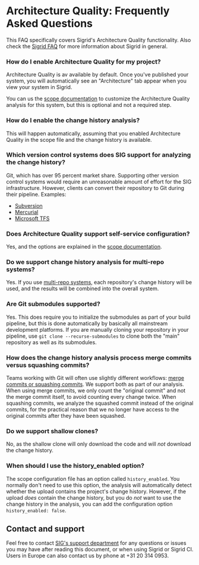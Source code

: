 Architecture Quality: Frequently Asked Questions
================================================

This FAQ specifically covers Sigrid's Architecture Quality functionality. Also check the [Sigrid FAQ](faq.md) for more information about Sigrid in general.

### How do I enable Architecture Quality for my project?

Architecture Quality is av available by default. Once you've published your system, you will automatically see an "Architecture" tab appear when you view your system in Sigrid.

You can us the [scope documentation](../reference/analysis-scope-configuration.md) to customize the Architecture Quality analysis for this system, but this is optional and not a required step.
  
### How do I enable the change history analysis?

This will happen automatically, assuming that you enabled Architecture Quality in the scope file and the change history is available.

### Which version control systems does SIG support for analyzing the change history?

Git, which has over 95 percent market share. Supporting other version control systems would require an unreasonable
amount of effort for the SIG infrastructure. However, clients can convert their repository to Git during their
pipeline. Examples:

  - [Subversion](https://learn.microsoft.com/en-us/azure/devops/repos/git/perform-migration-from-svn-to-git?view=azure-devops)
  - [Mercurial](https://markheath.net/post/how-to-convert-mercurial-repository-to)
  - [Microsoft TFS](https://github.com/git-tfs/git-tfs)
  
### Does Architecture Quality support self-service configuration?

Yes, and the options are explained in the [scope documentation](../reference/analysis-scope-configuration.md).

### Do we support change history analysis for multi-repo systems?

Yes. If you use [multi-repo systems](../organization-integration/systems.md), each repository's change history will be used, and the results will be combined into the overall system.

### Are Git submodules supported?

Yes. This does require you to initialize the submodules as part of your build pipeline, but this is done automatically by basically all mainstream development platforms. If you are manually cloning your repository in your pipeline, use `git clone --recurse-submodules` to clone both the "main" repository as well as its submodules.

### How does the change history analysis process merge commits versus squashing commits?

Teams working with Git will often use slightly different workflows:
[merge commits or squashing commits](https://blog.mergify.com/what-is-the-difference-between-a-merge-commit-a-squash/).
We support both as part of our analysis. When using merge commits, we only count the "original commit" and not the
merge commit itself, to avoid counting every change twice. When squashing commits, we analyze the squashed commit 
instead of the original commits, for the practical reason that we no longer have access to the original commits after
they have been squashed.

### Do we support shallow clones?

No, as the shallow clone will only download the code and will *not* download the change history.

### When should I use the history_enabled option?

The scope configuration file has an option called `history_enabled`. You normally don't need to use this option, the
analysis will automatically detect whether the upload contains the project's change history. However, if the  upload
*does* contain the change history, but you do *not* want to use the change history in the analysis, you can add the
configuration option `history_enabled: false`.

## Contact and support

Feel free to contact [SIG's support department](mailto:support@softwareimprovementgroup.com) for any questions or issues you may have after reading this document, or when using Sigrid or Sigrid CI. Users in Europe can also contact us by phone at +31 20 314 0953.
